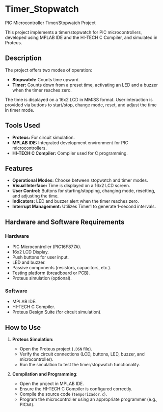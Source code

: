 # Timer_Stopwatch
PIC Microcontroller Timer/Stopwatch Project

This project implements a timer/stopwatch for PIC microcontrollers, developed using MPLAB IDE and the HI-TECH C Compiler, and simulated in Proteus.

## Description

The project offers two modes of operation:
- **Stopwatch:** Counts time upward.
- **Timer:** Counts down from a preset time, activating an LED and a buzzer when the timer reaches zero.

The time is displayed on a 16x2 LCD in MM:SS format. User interaction is provided via buttons to start/stop, change mode, reset, and adjust the time in timer mode.

## Tools Used

- **Proteus:** For circuit simulation.
- **MPLAB IDE:** Integrated development environment for PIC microcontrollers.
- **HI-TECH C Compiler:** Compiler used for C programming.

## Features

- **Operational Modes:** Choose between stopwatch and timer modes.
- **Visual Interface:** Time is displayed on a 16x2 LCD screen.
- **User Control:** Buttons for starting/stopping, changing mode, resetting, and adjusting the time.
- **Indicators:** LED and buzzer alert when the timer reaches zero.
- **Interrupt Management:** Utilizes Timer1 to generate 1-second intervals.

## Hardware and Software Requirements

### Hardware

- PIC Microcontroller (PIC16F877A).
- 16x2 LCD Display.
- Push buttons for user input.
- LED and buzzer.
- Passive components (resistors, capacitors, etc.).
- Testing platform (breadboard or PCB).
- Proteus simulation (optional).

### Software

- MPLAB IDE.
- HI-TECH C Compiler.
- Proteus Design Suite (for circuit simulation).

## How to Use

1. **Proteus Simulation:**
   - Open the Proteus project (`.DSN` file).
   - Verify the circuit connections (LCD, buttons, LED, buzzer, and microcontroller).
   - Run the simulation to test the timer/stopwatch functionality.

2. **Compilation and Programming:**
   - Open the project in MPLAB IDE.
   - Ensure the HI-TECH C Compiler is configured correctly.
   - Compile the source code (`temporizador.c`).
   - Program the microcontroller using an appropriate programmer (e.g., PICkit).
